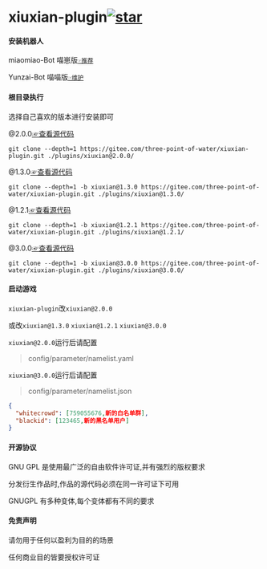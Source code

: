 # xiuxian-plugin<a  href='https://gitee.com/three-point-of-water/xiuxian-plugin/stargazers'><img src='https://gitee.com/three-point-of-water/xiuxian-plugin/badge/star.svg?theme=dark'  alt='star'></img></a>

#### 安装机器人

miaomiao-Bot 喵崽版[`☞推荐`](https://gitee.com/yoimiya-kokomi/Miao-Yunzai)

Yunzai-Bot 喵喵版[`☞维护`](https://gitee.com/yoimiya-kokomi/Yunzai-Bot)

#### 根目录执行

选择自己喜欢的版本进行安装即可

@2.0.0[☞查看源代码](https://gitee.com/three-point-of-water/xiuxian-plugin/tree/main)
```
git clone --depth=1 https://gitee.com/three-point-of-water/xiuxian-plugin.git ./plugins/xiuxian@2.0.0/
```
@1.3.0[☞查看源代码](https://gitee.com/three-point-of-water/xiuxian-plugin/tree/xiuxian@1.3.0)
```
git clone --depth=1 -b xiuxian@1.3.0 https://gitee.com/three-point-of-water/xiuxian-plugin.git ./plugins/xiuxian@1.3.0/
```
@1.2.1[☞查看源代码](https://gitee.com/three-point-of-water/xiuxian-plugin/tree/xiuxian@1.2.1)
```
git clone --depth=1 -b xiuxian@1.2.1 https://gitee.com/three-point-of-water/xiuxian-plugin.git ./plugins/xiuxian@1.2.1/
```
@3.0.0[☞查看源代码](https://gitee.com/three-point-of-water/xiuxian-plugin/tree/xiuxian@3.0.0)
```
git clone --depth=1 -b xiuxian@3.0.0 https://gitee.com/three-point-of-water/xiuxian-plugin.git ./plugins/xiuxian@3.0.0/
```

#### 启动游戏

`xiuxian-plugin`改`xiuxian@2.0.0`

或改`xiuxian@1.3.0`
`xiuxian@1.2.1`
`xiuxian@3.0.0`

`xiuxian@2.0.0`运行后请配置

> config/parameter/namelist.yaml

`xiuxian@3.0.0`运行后请配置

> config/parameter/namelist.json

```json
{
  "whitecrowd": [759055676,新的白名单群],
  "blackid": [123465,新的黑名单用户]
}
```

#### 开源协议

GNU GPL 是使用最广泛的自由软件许可证,并有强烈的版权要求

分发衍生作品时,作品的源代码必须在同一许可证下可用

GNUGPL 有多种变体,每个变体都有不同的要求

#### 免责声明

请勿用于任何以盈利为目的的场景

任何商业目的皆要授权许可证
